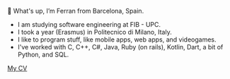 👋 What's up, I’m Ferran from Barcelona, Spain.
<!--- - 🌱 I’m currently learning ...
- 💞️ I’m looking to collaborate on ...
- 📫 How to reach me ...
--->
- I am studying software engineering at FIB - UPC.
- I took a year (Erasmus) in Politecnico di Milano, Italy.
- I like to program stuff, like mobile apps, web apps, and videogames.
- I've worked with C, C++, C#, Java, Ruby (on rails), Kotlin, Dart, a bit of Python, and SQL.

[My CV](https://github.com/Ferran00/CV)

<!---
Ferran00/Ferran00 is a ✨ special ✨ repository because its `README.md` (this file) appears on your GitHub profile.
You can click the Preview link to take a look at your changes.
--->
